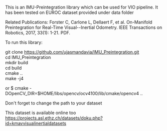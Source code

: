 This is an IMU-Preintegration library which can be used for VIO pipeline. It has been tested on EUROC dataset provided under data folder

Related Publications:
Forster C, Carlone L, Dellaert F, et al. On-Manifold Preintegration for Real-Time Visual--Inertial Odometry. IEEE Transactions on Robotics, 2017, 33(1): 1-21. PDF.

To run this library:

git clone https://github.com/ujasmandavia/IMU_Preintegration.git \
cd IMU_Preintegration \
mkdir build \
cd build \
cmake .. \
make -j4

or $ cmake -DOpenCV_DIR=$HOME/libs/opencv/ocv4100/lib/cmake/opencv4 ..


Don't forget to change the path to your dataset

This dataset is available online too \
https://projects.asl.ethz.ch/datasets/doku.php?id=kmavvisualinertialdatasets

